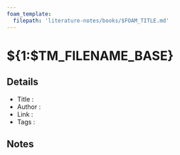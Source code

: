 ```yaml
---
foam_template:
  filepath: 'literature-notes/books/$FOAM_TITLE.md'
---
```

# ${1:$TM_FILENAME_BASE}

## Details

- Title   :
- Author  :
- Link    :
- Tags    :

## Notes
